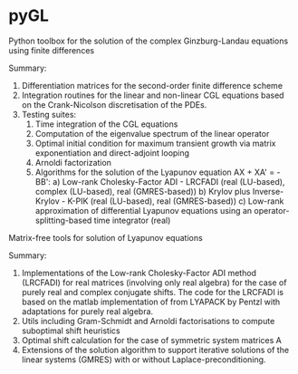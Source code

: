 # pyGL

Python toolbox for the solution of the complex Ginzburg-Landau equations using finite differences

Summary:
1. Differentiation matrices for the second-order finite difference scheme
2. Integration routines for the linear and non-linear CGL equations based on the Crank-Nicolson discretisation of the PDEs.
3. Testing suites:
   1. Time integration of the CGL equations
   2. Computation of the eigenvalue spectrum of the linear operator
   3. Optimal initial condition for maximum transient growth via matrix exponentiation and direct-adjoint looping
   4. Arnoldi factorization
   5. Algorithms for the solution of the Lyapunov equation AX + XA' = -BB':
        a) Low-rank Cholesky-Factor ADI - LRCFADI (real (LU-based), complex (LU-based), real (GMRES-based))
        b) Krylov plus Inverse-Krylov - K-PIK (real (LU-based), real (GMRES-based))
        c) Low-rank approximation of differential Lyapunov equations using an operator-splitting-based time integrator (real)

Matrix-free tools for solution of Lyapunov equations

Summary:
1. Implementations of the Low-rank Cholesky-Factor ADI method (LRCFADI) for real matrices (involving only real algebra) for the case of purely real and complex conjugate shifts.
   The code for the LRCFADI is based on the matlab implementation of from LYAPACK by Pentzl with adaptations for purely real algebra.
3. Utils including Gram-Schmidt and Arnoldi factorisations to compute suboptimal shift heuristics
4. Optimal shift calculation for the case of symmetric system matrices A
5. Extensions of the solution algorithm to support iterative solutions of the linear systems (GMRES) with or without Laplace-preconditioning.
